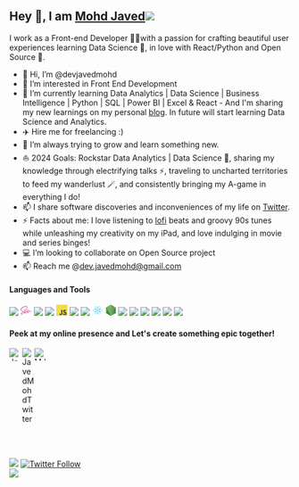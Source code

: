 
<!---
devjavedmohd/devjavedmohd is a ✨ special ✨ repository because its `README.md` (this file) appears on your GitHub profile.
You can click the Preview link to take a look at your changes.
--->
## Hey 👋, I am [Mohd Javed](https://mjaved.in)[<img width="3%" src="https://user-images.githubusercontent.com/54095539/126079328-4b402dcb-b1fb-4988-b75f-25e24d048d60.gif">](https://www.lofibolly.club/)

I work as a Front-end Developer 👨‍💻with a passion for crafting beautiful user experiences learning Data Science 💜, in love with React/Python and Open Source 🍕.
<br>
<!-- <img align="right" width="46%" src="https://user-images.githubusercontent.com/54095539/121063155-95d1f280-c7e3-11eb-8087-a54e5dbc6a1f.gif"> -->

- 👋 Hi, I’m @devjavedmohd
- 👀 I’m interested in Front End Development
- 🌱 I’m currently learning Data Analytics | Data Science | Business Intelligence | Python | SQL | Power BI | Excel & React - And I'm sharing my new learnings on my personal [blog](https://mjaved.in). In future will start learning Data Science and Analytics.
- ✈️ Hire me for freelancing :)
- 🔭 I’m always trying to grow and learn something new.
- ⛵ 2024 Goals: Rockstar Data Analytics | Data Science 🙊, sharing my knowledge through electrifying talks ⚡️, traveling to uncharted territories to feed my wanderlust 🪄, and consistently bringing my A-game in everything I do!
- 📫 I share software discoveries and inconveniences of my life on [Twitter](https://twitter.com/devjavedmohd).
- ⚡ Facts about me: I love listening to [lofi](https://www.lofibolly.club/) beats and groovy 90s tunes while unleashing my creativity on my iPad, and love indulging in movie and series binges!
- 💻 I’m looking to collaborate on Open Source project 
- 📫 Reach me @dev.javedmohd@gmail.com

#### Languages and Tools

<code><img height="20" src="https://user-images.githubusercontent.com/25181517/192158954-f88b5814-d510-4564-b285-dff7d6400dad.png"></code>
<code><img height="20" src="https://raw.githubusercontent.com/github/explore/80688e429a7d4ef2fca1e82350fe8e3517d3494d/topics/sass/sass.png"></code>
<code><img height="20" src="https://user-images.githubusercontent.com/25181517/183898674-75a4a1b1-f960-4ea9-abcb-637170a00a75.png"></code>
<code><img height="20" src="https://user-images.githubusercontent.com/25181517/183898054-b3d693d4-dafb-4808-a509-bab54cf5de34.png"></code>
<code><img height="20" src="https://raw.githubusercontent.com/github/explore/80688e429a7d4ef2fca1e82350fe8e3517d3494d/topics/javascript/javascript.png"></code>
<code><img height="20" src="https://user-images.githubusercontent.com/25181517/117448124-a2da9800-af3e-11eb-85d2-bd1b69b65603.png"></code>
<code><img height="20" src="https://user-images.githubusercontent.com/25181517/183890595-779a7e64-3f43-4634-bad2-eceef4e80268.png"></code>
<code><img height="20" src="https://raw.githubusercontent.com/github/explore/80688e429a7d4ef2fca1e82350fe8e3517d3494d/topics/react/react.png"></code>
<code><img height="20" src="https://raw.githubusercontent.com/github/explore/80688e429a7d4ef2fca1e82350fe8e3517d3494d/topics/nodejs/nodejs.png"></code> 
<code><img height="20" src="https://user-images.githubusercontent.com/25181517/183423507-c056a6f9-1ba8-4312-a350-19bcbc5a8697.png"></code>
<code><img height="20" src="https://user-images.githubusercontent.com/54095539/120929781-09063680-c708-11eb-864d-8f586ef91fec.png"></code>
<code><img height="20" src="https://user-images.githubusercontent.com/54095539/120929825-2fc46d00-c708-11eb-9009-f4610456de66.png"></code>
<code><img height="20" src="https://user-images.githubusercontent.com/25181517/192108372-f71d70ac-7ae6-4c0d-8395-51d8870c2ef0.png"></code>
<code><img height="20" src="https://user-images.githubusercontent.com/25181517/192108374-8da61ba1-99ec-41d7-80b8-fb2f7c0a4948.png"></code>
<code><img height="20" src="https://user-images.githubusercontent.com/25181517/192108891-d86b6220-e232-423a-bf5f-90903e6887c3.png"></code>


#### Peek at my online presence and Let's create something epic together!

<table>
    <div align="center m-5" >
        <a href="https://mjaved.in">
        <img align="left" alt="JavedMohd" width="23px" height="23px" src="https://user-images.githubusercontent.com/54095539/126351050-9cd8c7d4-2611-4728-8f22-cb43b2d5211e.png" />
        </a>
        <a href="https://twitter.com/devjavedmohd">
        <img align="left" alt="JavedMohdTwitter" width="22px" src="https://cdn.jsdelivr.net/npm/simple-icons@v3/icons/twitter.svg" />
        </a>
        <a href="https://www.linkedin.com/in/mohammadjaved01>
        <img align="left" alt="MohdJaved" width="22px" src="https://cdn.jsdelivr.net/npm/simple-icons@v3/icons/linkedin.svg" />
        </a>
        <a href="https://dev.to/">
        <img align="left" alt="MJaved" width="22px" height="22px" src="https://d2fltix0v2e0sb.cloudfront.net/dev-badge.svg" />
        </a>                                                                                                                                            
      </div>                                                                                                                 
</table>
<br>
<br>
                                                                                                                          
![](https://komarev.com/ghpvc/?username=devjavedmohd&color=79FFE1)                                                                                                                 <a href="https://twitter.com/intent/follow?screen_name=devjavedmohd"><img alt="Twitter Follow" src="https://img.shields.io/twitter/follow/devjavedmohd?style=social" /></a>   
[<img src ="https://img.shields.io/badge/Email-Here-%23E4405F.svg?&style=for-the-badge&logo=&logoColor=#6C63FF">](mailto:dev.javedmohd@gmail.com)
